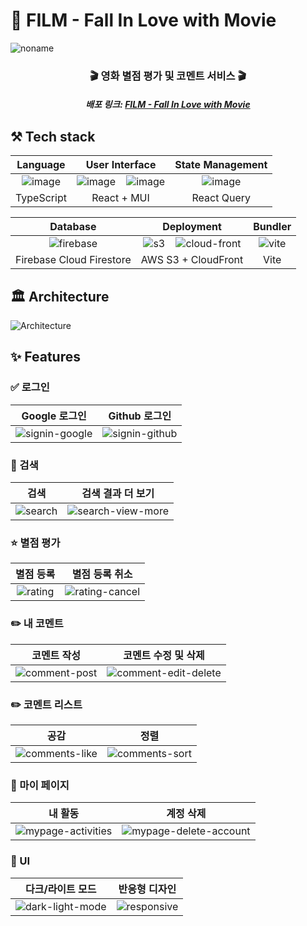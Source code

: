 # 🎥 FILM - Fall In Love with Movie
![noname](https://github.com/donghun-k/fall-in-love-with-movie/assets/60064471/bccd41af-dac3-44ed-9ab3-d3465baa1fac)

<h3 align="center">🎬 영화 별점 평가 및 코멘트 서비스 🎬</h3>
<h5 align="center">배포 링크: <a href="https://fall-in-love-with-movie.site">FILM - Fall In Love with Movie</a></h5>

## ⚒️ Tech stack
|Language|User Interface|State Management|
|:---:|:---:|:---:|
|![image](https://github.com/donghun-k/fall-in-love-with-movie/assets/60064471/3ca9aaba-151d-4958-8a44-a83a5b71a1fc)|![image](https://github.com/donghun-k/fall-in-love-with-movie/assets/60064471/77f75a78-fed9-4d11-8a7b-bdf519fad6ce)&nbsp;&nbsp;&nbsp;&nbsp;![image](https://github.com/donghun-k/fall-in-love-with-movie/assets/60064471/f4612863-f2d8-4444-b942-d6c439381c23)|![image](https://github.com/donghun-k/fall-in-love-with-movie/assets/60064471/c9263ea3-a154-4f80-8a08-031f01643e2f)|
|TypeScript|React + MUI|React Query|

|Database|Deployment|Bundler|
|:---:|:---:|:---:|
|![firebase](https://github.com/donghun-k/fall-in-love-with-movie/assets/60064471/abb25f5d-8862-4619-be81-d3953ce6bfe1)|![s3](https://github.com/donghun-k/fall-in-love-with-movie/assets/60064471/92af66a6-826b-4844-8cf4-bf13eaef153f)&nbsp;&nbsp;&nbsp;&nbsp;![cloud-front](https://github.com/donghun-k/fall-in-love-with-movie/assets/60064471/90079b28-e258-4adf-986c-aeaa88aa1654)|![vite](https://github.com/donghun-k/fall-in-love-with-movie/assets/60064471/3b5a9c6f-246b-41d6-9764-e8e0a81fc280)|
|Firebase Cloud Firestore|AWS S3 + CloudFront|Vite|


## 🏛️ Architecture
![Architecture](https://github.com/donghun-k/fall-in-love-with-movie/assets/60064471/7ebc7364-b0fa-4145-9cad-182c5694d6fd)


## ✨ Features
### ✅ 로그인
|Google 로그인|Github 로그인|
|:---:|:---:|
|![signin-google](https://github.com/donghun-k/fall-in-love-with-movie/assets/60064471/e845057b-b56b-4024-ba91-f9e93eda96ef)|![signin-github](https://github.com/donghun-k/fall-in-love-with-movie/assets/60064471/aee8ba0c-cc6a-4039-bc5f-83c4ca11ef30)|
### 🔎 검색
|검색|검색 결과 더 보기|
|:---:|:---:|
|![search](https://github.com/donghun-k/fall-in-love-with-movie/assets/60064471/516b519e-e0b6-4731-a25b-d464dd882904)|![search-view-more](https://github.com/donghun-k/fall-in-love-with-movie/assets/60064471/5814479c-1781-4dfc-8403-af8b930fe71f)|
### ⭐ 별점 평가
|별점 등록|별점 등록 취소|
|:---:|:---:|
|![rating](https://github.com/donghun-k/fall-in-love-with-movie/assets/60064471/fdc0f775-b747-4567-a2d6-aaa7f6e71f61)|![rating-cancel](https://github.com/donghun-k/fall-in-love-with-movie/assets/60064471/1ec5e8f9-a7aa-4a57-a9cc-77f9962317da)|
### ✏️ 내 코멘트
|코멘트 작성|코멘트 수정 및 삭제|
|:---:|:---:|
|![comment-post](https://github.com/donghun-k/fall-in-love-with-movie/assets/60064471/9db676b3-09cf-429b-9b26-08c5b66d93c4)|![comment-edit-delete](https://github.com/donghun-k/fall-in-love-with-movie/assets/60064471/c7d5a73b-5a2b-4454-9df7-201b26be1026)|
### ✏️ 코멘트 리스트
|공감|정렬|
|:---:|:---:|
|![comments-like](https://github.com/donghun-k/fall-in-love-with-movie/assets/60064471/29eef57f-2ecd-4b0d-9c59-59cbe44d7983)|![comments-sort](https://github.com/donghun-k/fall-in-love-with-movie/assets/60064471/de86fcc1-1f4d-4664-89bb-1d53ba5176d6)|
### 👤 마이 페이지
|내 활동|계정 삭제|
|:---:|:---:|
|![mypage-activities](https://github.com/donghun-k/fall-in-love-with-movie/assets/60064471/0e274669-3ba5-4fea-9779-65a6394328aa)|![mypage-delete-account](https://github.com/donghun-k/fall-in-love-with-movie/assets/60064471/f1c12ca6-c8dc-4918-a67a-8c8d7ce17826)|
### 💄 UI
|다크/라이트 모드|반응형 디자인|
|:---:|:---:|
|![dark-light-mode](https://github.com/donghun-k/fall-in-love-with-movie/assets/60064471/cba19f4f-95e7-4806-b1e0-b832bec0a7ca)|![responsive](https://github.com/donghun-k/fall-in-love-with-movie/assets/60064471/584c8251-0f59-4604-8119-4025e2154ec1)|
